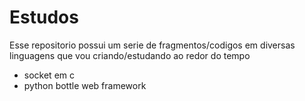 Estudos
=======

Esse repositorio possui um serie de fragmentos/codigos em diversas linguagens que vou criando/estudando ao redor do tempo

* socket em c
* python bottle web framework
